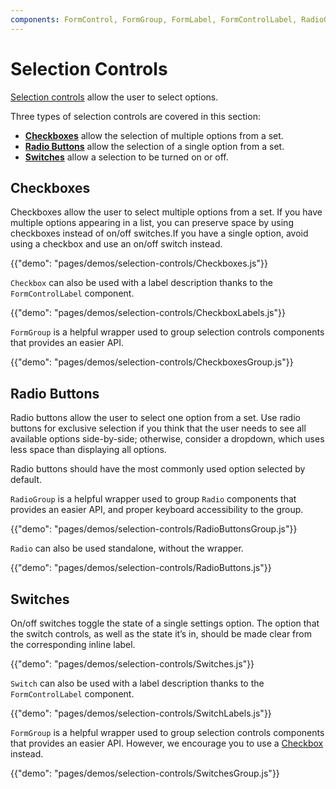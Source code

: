 ```yaml
---
components: FormControl, FormGroup, FormLabel, FormControlLabel, RadioGroup, Checkbox, Radio, Switch
---
```


# Selection Controls

[Selection controls](https://material.io/design/components/selection-controls.html) allow the user to select options.

Three types of selection controls are covered in this section:

- **[Checkboxes](#checkboxes)** allow the selection of multiple options from a set.
- **[Radio Buttons](#radio-buttons)** allow the selection of a single option from a set.
- **[Switches](#switches)** allow a selection to be turned on or off.

## Checkboxes

Checkboxes allow the user to select multiple options from a set.
If you have multiple options appearing in a list, you can preserve space by using checkboxes instead of on/off switches.If you have a single option, avoid using a checkbox and use an on/off switch instead.

{{"demo": "pages/demos/selection-controls/Checkboxes.js"}}

`Checkbox` can also be used with a label description thanks to the `FormControlLabel` component.

{{"demo": "pages/demos/selection-controls/CheckboxLabels.js"}}

`FormGroup` is a helpful wrapper used to group selection controls components that provides an easier API.

{{"demo": "pages/demos/selection-controls/CheckboxesGroup.js"}}

## Radio Buttons

Radio buttons allow the user to select one option from a set. Use radio buttons for exclusive selection if you think that the user needs to see all available options side-by-side;
otherwise, consider a dropdown, which uses less space than displaying all options.

Radio buttons should have the most commonly used option selected by default.

`RadioGroup` is a helpful wrapper used to group `Radio` components that provides an easier API, and proper keyboard accessibility to the group.

{{"demo": "pages/demos/selection-controls/RadioButtonsGroup.js"}}

`Radio` can also be used standalone, without the wrapper.

{{"demo": "pages/demos/selection-controls/RadioButtons.js"}}

## Switches

On/off switches toggle the state of a single settings option. The option that the switch controls, as well as the state it’s in, should be made clear from the corresponding inline label.

{{"demo": "pages/demos/selection-controls/Switches.js"}}

`Switch` can also be used with a label description thanks to the `FormControlLabel` component.

{{"demo": "pages/demos/selection-controls/SwitchLabels.js"}}

`FormGroup` is a helpful wrapper used to group selection controls components that provides an easier API.
However, we encourage you to use a [Checkbox](#checkboxes) instead.

{{"demo": "pages/demos/selection-controls/SwitchesGroup.js"}}
